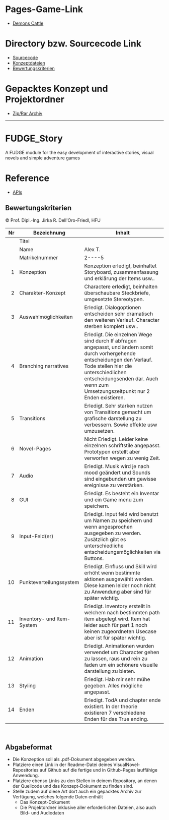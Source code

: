 
# Pages-Game-Link

- [Demons Cattle](https://shykaro.github.io/VisualNovel/Template/)


# Directory bzw. Sourcecode Link

- [Sourcecode](https://github.com/shykaro/VisualNovel/tree/main/Template)
- [Konzeptdateien](https://github.com/shykaro/VisualNovel/tree/main/Template/Konzeption)
- [Bewertungskriterien](https://github.com/shykaro/VisualNovel/blob/main/README.md)


# Gepacktes Konzept und Projektordner

- [Zip/Rar Archiv](https://github.com/shykaro/VisualNovel/tree/main/GepackteDateien)








------------------------------------------------------------------------------------------------
# FUDGE_Story
A FUDGE module for the easy development of interactive stories, visual novels and simple adventure games


# Reference
- [APIs](https://jirkadelloro.github.io/FUDGE_Story/Documentation/Reference/#fudge-story-reference)

## Bewertungskriterien
© Prof. Dipl.-Ing. Jirka R. Dell'Oro-Friedl, HFU

| Nr | Bezeichnung           | Inhalt                                                                                                                                                                                                                                                                         |
|---:|-----------------------|--------------------------------------------------------------------------------------------------------------------------------------------------------------------------------------------------------------------------------------------------------------------------------|
|    | Titel                 | 
|    | Name                  | Alex T.
|    | Matrikelnummer        | 2----5
|  1 | Konzeption     | Konzeption erledigt, beinhaltet Storyboard, zusammenfassung und erklärung der Items usw..                                                                                                                            |
|  2 | Charakter-Konzept     | Charactere erledigt, beinhalten überschaubare Steckbriefe, umgesetzte Stereotypen.                                                                                                                                                                                |
|  3 | Auswahlmöglichkeiten | Erledigt. Dialogoptionen entscheiden sehr dramatisch den weiteren Verlauf. Character sterben komplett usw..                                                                                                                                                     |
|  4 | Branching narratives      | Erledigt. Die einzelnen Wege sind durch If abfragen angepasst, und ändern somit durch vorhergehende entscheidungen den Verlauf. Tode stellen hier die unterschiedlichen entscheidungsenden dar. Auch wenn zum Umsetzungszeitpunkt nur 2 Enden existieren.                                                                                                                                                           |
|  5 | Transitions            | Erledigt. Sehr starken nutzen von Transitions gemacht um grafische darstellung zu verbessern. Sowie effekte usw umzusetzen.                                                                                                                                                      |
|  6 | Novel-Pages            | Nicht Erledigt. Leider keine einzelnen schriftstile angepasst. Prototypen erstellt aber verworfen wegen zu wenig Zeit.                                                                                                                                                          |
|  7 |         Audio         | Erledigt. Musik wird je nach mood geändert und Sounds sind eingebunden um gewisse ereignisse zu verstärken.                                                                                                                                                     |
|  8 |         GUI            | Erledigt. Es besteht ein Inventar und ein Game menu zum speichern.                                                                                                                                                                   |
|  9 | Input-Feld(er)          | Erledigt. Input feld wird benutzt um Namen zu speichern und wenn angesprochen ausgegeben zu werden. Zusätzlich gibt es unterschiedliche entscheidungsmöglichkeiten via Buttons.                                                                                                                                                                  |
|  10 | Punkteverteilungssystem     | Erledigt. Einfluss und Skill wird erhöht wenn bestimmte aktionen ausgewählt werden. Diese kamen leider noch nicht zu Anwendung aber sind für später wichtig.                                                                                                                                                          |
|  11 | Inventory- und Item-System     | Erledigt. Inventory erstellt in welchem nach bestimmten path item abgelegt wird. Item hat leider auch für part 1 noch keinen zugeordneten Usecase aber ist für später wichtig.                                                                                                                                                                 |
| 12 | Animation     | Erledigt. Animationen wurden verwendet um Character gehen zu lassen, raus und rein zu faden um ein schönere visuelle darstellung zu bieten.                                                                                                                                                                 |
| 13 | Styling          | Erledigt. Hab mir sehr mühe gegeben. Alles mögliche angepasst.                                                                                                                                                                                 |
| 14 | Enden          | Erledigt. TodA und chapter ende existiert. In der theorie existieren 7 verschiedene Enden für das True ending.                                                                                                                                                                                  |
<br>

##  Abgabeformat

* Die Konzeption soll als .pdf-Dokument abgegeben werden.
* Platziere einen Link in der Readme-Datei deines VisualNovel-Repositories auf Github auf die fertige und in Github-Pages lauffähige Anwendung.
* Platziere ebenso Links zu den Stellen in deinem Repository, an denen der Quellcode und das Konzept-Dokument zu finden sind.
* Stelle zudem auf diese Art dort auch ein gepacktes Archiv zur Verfügung, welches folgende Daten enthält
  * Das Konzept-Dokument 
  * Die Projektordner inklusive aller erforderlichen Dateien, also auch Bild- und Audiodaten
